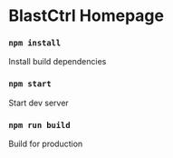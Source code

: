 # BlastCtrl Homepage

### `npm install`
Install build dependencies

### `npm start`
Start dev server

### `npm run build`
Build for production